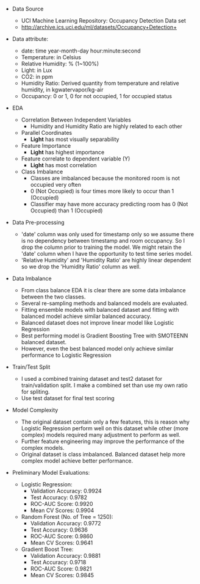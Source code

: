 

- Data Source
    - UCI Machine Learning Repository: Occupancy Detection Data set
    - http://archive.ics.uci.edu/ml/datasets/Occupancy+Detection+

- Data attribute:
    - date: time year-month-day hour:minute:second
    - Temperature: in Celsius
    - Relative Humidity: % (1~100%)
    - Light: in Lux
    - CO2: in ppm
    - Humidity Ratio: Derived quantity from temperature and relative humidity, in kgwatervapor/kg-air
    - Occupancy: 0 or 1, 0 for not occupied, 1 for occupied status
- EDA
    - Correlation Between Independent Variables
        - Humidity and Humidity Ratio are highly related to each other
    - Parallel Coordinates
        - **Light** has most visually separability
    - Feature Importance
        - **Light** has highest importance
    - Feature correlate to dependent variable (Y)
        - **Light** has most correlation
    - Class Imbalance
        - Classes are imbalanced because the monitored room is not occupied very often
        - 0 (Not Occupied) is four times more likely to occur than 1 (Occupied)
        - Classifier may have more accuracy predicting room has 0 (Not Occupied) than 1 (Occupied)
           
- Data Pre-processing
    - 'date' column was only used for timestamp only so we assume there is no dependency between timestamp and room occupancy. 
      So I drop the column prior to training the model. We might retain the 'date' column when I have the opportunity to test time series model.
    - 'Relative Humidity' and 'Humidity Ratio' are highly linear dependent so we drop the 'Humidity Ratio' column as well.

- Data Imbalance
    - From class balance EDA it is clear there are some data imbalance between the two classes.
    - Several re-sampling methods and balanced models are evaluated. 
    - Fitting ensemble models with balanced dataset and fitting with balanced model achieve similar balanced accuracy.
    - Balanced dataset does not improve linear model like Logistic Regression
    - Best performing model is Gradient Boosting Tree with SMOTEENN balanced dataset. 
    - However, even the best balanced model only achieve similar performance to Logistic Regression

- Train/Test Split
    - I used a combined training dataset and test2 dataset for train/validation split. I make a combined set than use my own ratio for spliting.
    - Use test dataset for final test scoring

- Model Complexity
    - The original dataset contain only a few features, this is reason why Logistic Regression perform well on this dataset while other (more complex) models required many adjustment to perform as well. 
    - Further feature engineering may improve the performance of the complex models.
    - Original dataset is class imbalanced. Balanced dataset help more complex model achieve better performance.
     
- Preliminary Model Evaluations:
    - Logistic Regression:
        - Validation Accuracy: 0.9924
        - Test Accuracy: 0.9782
        - ROC-AUC Score: 0.9920
        - Mean CV Scores: 0.9904
    - Random Forest (No. of Tree = 1250):
        - Validation Accuracy: 0.9772
        - Test Accuracy: 0.9636
        - ROC-AUC Score: 0.9860
        - Mean CV Scores: 0.9641
    - Gradient Boost Tree:
        - Validation Accuracy: 0.9881
        - Test Accuracy: 0.9718
        - ROC-AUC Score: 0.9821
        - Mean CV Scores: 0.9845


        